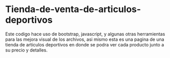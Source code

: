 # Tienda-de-venta-de-articulos-deportivos

Este codigo hace uso de bootstrap, javascript, y algunas otras herramientas para las mejora visual de los archivos, asi mismo esta es una pagina de una tienda
de articulos deportivos en donde se podra ver cada producto junto a su precio y detalles.
